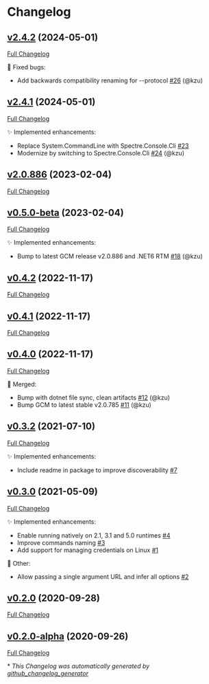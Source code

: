 # Changelog

## [v2.4.2](https://github.com/devlooped/dotnet-gcm/tree/v2.4.2) (2024-05-01)

[Full Changelog](https://github.com/devlooped/dotnet-gcm/compare/v2.4.1...v2.4.2)

:bug: Fixed bugs:

- Add backwards compatibility renaming for --protocol [\#26](https://github.com/devlooped/dotnet-gcm/pull/26) (@kzu)

## [v2.4.1](https://github.com/devlooped/dotnet-gcm/tree/v2.4.1) (2024-05-01)

[Full Changelog](https://github.com/devlooped/dotnet-gcm/compare/v2.0.886...v2.4.1)

:sparkles: Implemented enhancements:

- Replace System.CommandLine with Spectre.Console.Cli [\#23](https://github.com/devlooped/dotnet-gcm/issues/23)
- Modernize by switching to Spectre.Console.Cli [\#24](https://github.com/devlooped/dotnet-gcm/pull/24) (@kzu)

## [v2.0.886](https://github.com/devlooped/dotnet-gcm/tree/v2.0.886) (2023-02-04)

[Full Changelog](https://github.com/devlooped/dotnet-gcm/compare/v0.5.0-beta...v2.0.886)

## [v0.5.0-beta](https://github.com/devlooped/dotnet-gcm/tree/v0.5.0-beta) (2023-02-04)

[Full Changelog](https://github.com/devlooped/dotnet-gcm/compare/v0.4.2...v0.5.0-beta)

:sparkles: Implemented enhancements:

- Bump to latest GCM release v2.0.886 and .NET6 RTM [\#18](https://github.com/devlooped/dotnet-gcm/pull/18) (@kzu)

## [v0.4.2](https://github.com/devlooped/dotnet-gcm/tree/v0.4.2) (2022-11-17)

[Full Changelog](https://github.com/devlooped/dotnet-gcm/compare/v0.4.1...v0.4.2)

## [v0.4.1](https://github.com/devlooped/dotnet-gcm/tree/v0.4.1) (2022-11-17)

[Full Changelog](https://github.com/devlooped/dotnet-gcm/compare/v0.4.0...v0.4.1)

## [v0.4.0](https://github.com/devlooped/dotnet-gcm/tree/v0.4.0) (2022-11-17)

[Full Changelog](https://github.com/devlooped/dotnet-gcm/compare/v0.3.2...v0.4.0)

:twisted_rightwards_arrows: Merged:

- Bump with dotnet file sync, clean artifacts [\#12](https://github.com/devlooped/dotnet-gcm/pull/12) (@kzu)
- Bump GCM to latest stable v2.0.785 [\#11](https://github.com/devlooped/dotnet-gcm/pull/11) (@kzu)

## [v0.3.2](https://github.com/devlooped/dotnet-gcm/tree/v0.3.2) (2021-07-10)

[Full Changelog](https://github.com/devlooped/dotnet-gcm/compare/v0.3.0...v0.3.2)

:sparkles: Implemented enhancements:

- Include readme in package to improve discoverability [\#7](https://github.com/devlooped/dotnet-gcm/issues/7)

## [v0.3.0](https://github.com/devlooped/dotnet-gcm/tree/v0.3.0) (2021-05-09)

[Full Changelog](https://github.com/devlooped/dotnet-gcm/compare/v0.2.0...v0.3.0)

:sparkles: Implemented enhancements:

- Enable running natively on 2.1, 3.1 and 5.0 runtimes [\#4](https://github.com/devlooped/dotnet-gcm/issues/4)
- Improve commands naming [\#3](https://github.com/devlooped/dotnet-gcm/issues/3)
- Add support for managing credentials on Linux [\#1](https://github.com/devlooped/dotnet-gcm/issues/1)

:hammer: Other:

- Allow passing a single argument URL and infer all options [\#2](https://github.com/devlooped/dotnet-gcm/issues/2)

## [v0.2.0](https://github.com/devlooped/dotnet-gcm/tree/v0.2.0) (2020-09-28)

[Full Changelog](https://github.com/devlooped/dotnet-gcm/compare/v0.2.0-alpha...v0.2.0)

## [v0.2.0-alpha](https://github.com/devlooped/dotnet-gcm/tree/v0.2.0-alpha) (2020-09-26)

[Full Changelog](https://github.com/devlooped/dotnet-gcm/compare/7a4b7c4ae2bb7ce051ef1ebddf3c36bc2085254b...v0.2.0-alpha)



\* *This Changelog was automatically generated by [github_changelog_generator](https://github.com/github-changelog-generator/github-changelog-generator)*
